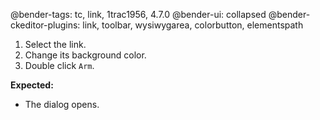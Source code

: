 @bender-tags: tc, link, 1trac1956, 4.7.0
@bender-ui: collapsed
@bender-ckeditor-plugins: link, toolbar, wysiwygarea, colorbutton, elementspath


1. Select the link.
2. Change its background color.
3. Double click `Arm`.

**Expected:**
* The dialog opens.
